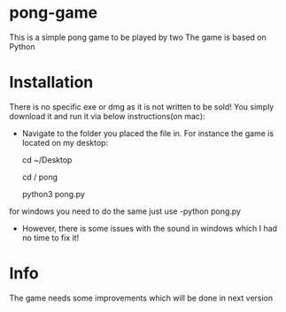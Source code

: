 # pong-game
This is a simple pong game to be played by two
The game is based on Python

# Installation
There is no specific exe or dmg as it is not written to be sold!
You simply download it and run it via below instructions(on mac):
  - Navigate to the folder you placed the file in. For instance the game is located on my desktop:
    
    cd ~/Desktop
    
    cd / pong
    
    python3 pong.py
    
for windows you need to do the same just use -python pong.py
- However, there is some issues with the sound in windows which I had no time to fix it!

# Info
The game needs some improvements which will be done in next version

